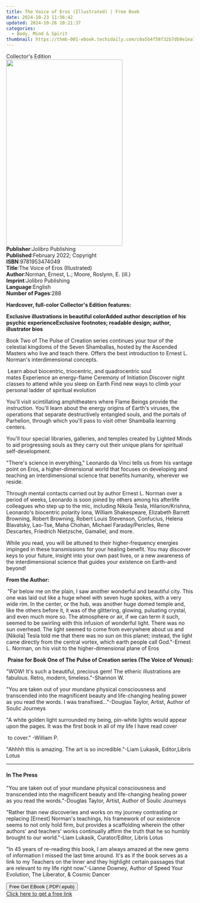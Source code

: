 ```yaml
---
title: The Voice of Eros (Illustrated) | Free Book
date: 2024-10-23 11:56:42
updated: 2024-10-26 10:21:37
categories:
  - Body, Mind & Spirit
thumbnail: https://thmb-001-ebook.techidaily.com/c6a5b4f58f32b7db9e1ea7970733ae2891cf25755dfc83bde801640d7599709c.jpg
---
```

<main id="book-container">
  <div class="flex flex-col">
    <div class="book-brief flex-1 py-6 px-4 sm:p-6 md:py-10 md:px-8">
      <!-- brief-->
      <div class="book-brief-main">Collector's Edition</div>
    </div>
    <div
      class="book-meta-info flex-1 grid gap-4 col-start-1 col-end-3 row-start-1 sm:mb-6 sm:grid-cols-4 lg:gap-6 lg:col-start-2 lg:row-end-6 lg:row-span-6 lg:mb-0"
    >
      <div
        class="book-meta-info-left place-content-center mt-4 p-4 text-sm leading-6 col-start-2 col-span-2 dark:text-slate-400"
      >
        <img
          class="w-full h-500 object-cover rounded-lg sm:h-255 sm:col-span-2 lg:col-span-full"
          src="https://img-001-ebook.techidaily.com/26d8d1fe290ab506b763455738673495695798f0a7c89bca540f847035cdb20c.jpg"
          alt=""
          width="312"
          height="500"
        />
      </div>
      <div
        class="book-meta-info-right mt-2 col-start-1 row-start-2 col-span-3 self-center"
      >
        <!-- meta data  -->
        <div class="flex flex-col px-4 md:px-8">
          <div class="flex-1">
            <strong>Publisher</strong>:<span class="px-2"
              >Jolibro Publishing</span
            >
          </div>
          <div class="flex-1">
            <strong>Published</strong>:<span class="px-2"
              >February 2022; Copyright</span
            >
          </div>
          <div class="flex-1">
            <strong>ISBN</strong>:<span class="px-2">9781953474049</span>
          </div>
          <div class="flex-1">
            <strong>Title</strong>:<span class="px-2"
              >The Voice of Eros (Illustrated)</span
            >
          </div>
          <div class="flex-1">
            <strong>Author</strong>:<span class="px-2"
              >Norman, Ernest, L.; Moore, Roslynn, E. (ill.)</span
            >
          </div>
          <div class="flex-1">
            <strong>Imprint</strong>:<span class="px-2"
              >Jolibro Publishing</span
            >
          </div>
          <div class="flex-1">
            <strong>Language</strong>:<span class="px-2">English</span>
          </div>
          <div class="flex-1">
            <strong>Number of Pages</strong>:<span class="px-2">288</span>
          </div>
        </div>
      </div>
    </div>
    <div class="book-description flex-1 py-6 px-4 sm:p-6 md:py-10 md:px-8">
      <div class="book-description-main">
        <div accordion-content="" id="description">
          <p>
            <strong>Hardcover, full-color Collector's Edition features:</strong>
          </p>
          <strong>Exclusive illustrations in beautiful color</strong
          ><strong>Added author description of his psychic experience</strong
          ><strong
            >Exclusive footnotes; readable design; author, illustrator
            bios</strong
          >
          <p>
            Book Two of The Pulse of Creation series continues your tour of the
            celestial kingdoms of the Seven Shamballas, hosted by the Ascended
            Masters who live and teach there. Offers the best introduction to
            Ernest L. Norman's interdimensional concepts.
          </p>
          &nbsp;Learn about biocentric, triocentric, and quadrocentric soul
          mates&nbsp;Experience an energy-flame Ceremony of
          Initiation&nbsp;Discover night classes to attend while you sleep on
          Earth&nbsp;Find new ways to climb your personal ladder of spiritual
          evolution
          <p>
            You'll visit scintillating amphitheaters where Flame Beings provide
            the instruction. You'll learn about the energy origins of Earth's
            viruses, the operations that separate destructively entangled souls,
            and the portals of Parhelion, through which you'll pass to visit
            other Shamballa learning centers.
          </p>
          <p>
            You'll tour special libraries, galleries, and temples created by
            Lighted Minds to aid progressing souls as they carry out their
            unique plans for spiritual self-development.
          </p>
          <p>
            "There's science in everything," Leonardo da Vinci tells us from his
            vantage point on Eros, a higher-dimensional world that focuses on
            developing and teaching an interdimensional science that benefits
            humanity, wherever we reside.
          </p>
          <p>
            Through mental contacts carried out by author Ernest L. Norman over
            a period of weeks, Leonardo is soon joined by others among his
            afterlife colleagues who step up to the mic, including Nikola Tesla,
            Hilarion/Krishna, Leonardo's biocentric polarity Iona, William
            Shakespeare, Elizabeth Barrett Browning, Robert Browning, Robert
            Louis Stevenson, Confucius, Helena Blavatsky, Lao-Tse, Maha Chohan,
            Michael Faraday/Pericles, Rene Descartes, Friedrich Nietzsche,
            Gamaliel, and more.
          </p>
          <p>
            While you read, you will be attuned to their higher-frequency
            energies impinged in these transmissions for your healing benefit.
            You may discover keys to your future, insight into your own past
            lives, or a new awareness of the interdimensional science that
            guides your existence on Earth-and beyond!
          </p>
          <p><strong>From the Author:</strong></p>
          <p>
            <strong>&nbsp;</strong>"Far below me on the plain, I saw another
            wonderful and beautiful city. This one was laid out like a huge
            wheel with seven huge spokes, with a very wide rim. In the center,
            or the hub, was another huge domed temple and, like the others
            before it, it was of the glittering, glowing, pulsating crystal, and
            even much more so. The atmosphere or air, if we can term it such,
            seemed to be swirling with this infusion of wonderful light. There
            was no sun overhead. The light seemed to come from everywhere about
            us and [Nikola] Tesla told me that there was no sun on this planet;
            instead, the light came directly from the central vortex, which
            earth people call God."-Ernest L. Norman, on his visit to the
            higher-dimensional plane of Eros
          </p>
          <p>
            &nbsp;<strong
              >Praise for Book One of The Pulse of Creation series (The Voice of
              Venus):</strong
            >
          </p>
          <p>
            "WOW! It's such a beautiful, precious gem! The etheric illustrations
            are fabulous. Retro, modern, timeless."-Shannon W.
          </p>
          <p>
            "You are taken out of your mundane physical consciousness and
            transcended into the magnificent beauty and life-changing healing
            power as you read the words. I was transfixed..."-Douglas Taylor,
            Artist, Author of Soulic Journeys
          </p>
          <p>
            "A white golden light surrounded my being, pin-white lights would
            appear upon the pages. It was the first book in all of my life I
            have read cover
          </p>
          <p>&nbsp;to cover." -William P.</p>
          <p>
            "Ahhhh this is amazing. The art is so incredible."-Liam Lukasik,
            Editor,<strong></strong>Libris Lotus
          </p>
        </div>
        <div class="accordion-fader"></div>
      </div>
    </div>
    <div class="book-excerpts flex-1 py-6 px-4 sm:p-6 md:py-10 md:px-8">
      <!-- excerpts-->
      <div class="book-excerpts-main">
        <hr />
        <h4 class="placeholder placeholder-heading">
          <span>In The Press</span>
        </h4>
        <p></p>
        <p>
          "You are taken out of your mundane physical consciousness and
          transcended into the magnificent beauty and life-changing healing
          power as you read the words."-Douglas Taylor, Artist, Author of Soulic
          Journeys
        </p>
        <p>
          "Rather than new discoveries and works on my journey contrasting or
          replacing [Ernest] Norman's teachings, his framework of our existence
          seems to not only hold firm, but provides a scaffolding wherein the
          other authors' and teachers' works continually affirm the truth that
          he so humbly brought to our world."-Liam Lukasik, Curator/Editor,
          Libris Lotus
        </p>
        <p>
          "In 45 years of re-reading this book, I am always amazed at the new
          gems of information I missed the last time around. It's as if the book
          serves as a link to my Teachers on the Inner and they highlight
          certain passages that are relevant to my life right now."-Lianne
          Downey, Author of Speed Your Evolution, The Liberator, &amp; Cosmic
          Dancer
        </p>
        <p></p>
      </div>
    </div>
    <div
      class="book-about-author flex-1 py-6 px-4 sm:p-6 md:py-10 md:px-8"
    ></div>
    <div class="book-free-get flex-1 py-6 px-4 sm:p-6 md:py-10 md:px-8">
      <button
        id="btn-free-get"
        class="bg-blue-500 hover:bg-blue-700 text-white font-bold py-2 px-4 rounded"
      >
        Free Get EBook (.PDF/.epub)
      </button>
      <div id="countdown-display" class="px-2 text-lg mt-2"></div>
      <a
        id="free-link"
        class="hidden bg-blue-500 hover:bg-blue-700 text-white font-bold py-2 px-4 rounded"
        href="https://www.ebooks.com/en-us/book/210454484/the-voice-of-eros-illustrated/norman-ernest-l/"
        target="_blank"
        >Click here to get a free link</a
      >
    </div>
    <script>
      let countdownTime = 0;
      let countdownInterval = null;
      document
        .getElementById('btn-free-get')
        .addEventListener('click', startCountdown);
      function startCountdown() {
        countdownTime = new Date().getTime() + 60000 * 3;
        countdownInterval = setInterval(updateCountdown, 1000);
        document.getElementById('btn-free-get').disabled = true;
        document
          .getElementById('btn-free-get')
          .classList.add('bg-gray-500', 'cursor-not-allowed');
      }
      function updateCountdown() {
        let currentTime = new Date().getTime();
        let timeLeft = countdownTime - currentTime;
        let secondsLeft = Math.floor(timeLeft / 1000);
        document.getElementById('countdown-display').innerHTML =
          `Remaining time: ${secondsLeft} seconds.`;
        if (secondsLeft <= 0) {
          clearInterval(countdownInterval);
          document.getElementById('btn-free-get').classList.add('hidden');
          document.getElementById('free-link').classList.remove('hidden');
          document.getElementById('countdown-display').innerHTML = '';
        }
      }
    </script>
  </div>
</main>
